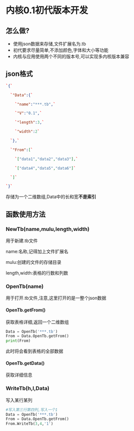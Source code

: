 # 内核0.1初代版本开发

## 怎么做?

- 使用json数据来存储,文件扩展名为.tb
- 初代要求尽量简单,不添加颜色,字体和大小等功能
- 内核与应用使用两个不同的版本号,可以实现多内核版本兼容

## json格式

```json
`{`

  `"Data":{`

​    `"name":"***.tb",`

​    `"V":"0.1",`

​    `"length":3,`

​    `"width":2`

  `},`

  `"From":[`

​    `["data1","data2","data3"],`

​    `["data4","data5","data6"]`

  `]`

`}`
```

存储为一个二维数组,Data中的长和宽**不是索引**

## 函数使用方法

### NewTb(name,mulu,length,width)

用于新建.tb文件

name:名称,记得加上文件扩展名

mulu:创建的文件的存储目录

length,width:表格的行数和列数

### OpenTb(name)

用于打开.tb文件,注意,这里打开的是一整个json数据

#### OpenTb.getFrom()

获取表格详细,返回一个二维数组

```python
Data = OpenTb('***.tb')
From = Data.OpenTb.getFrom()
print(From)
```

此时将会看到表格的全部数据

#### OpenTb.getData()

获取详细信息

### WriteTb(h,l,Data)

写入某行某列

```python
#写入第三行第四列,写入一个1
Data = OpenTb('***.tb')
From = Data.OpenTb.getFrom()
From.WriteTb(3,4,'1')
```

